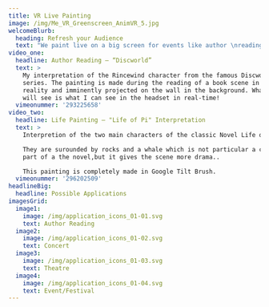 ```yaml
---
title: VR Live Painting
image: /img/Me_VR_Greenscreen_AnimVR_5.jpg
welcomeBlurb:
  heading: Refresh your Audience
  text: "We paint live on a big screen for events like author \nreadings, concerts, theatres and festivals. \x03VR Live painting will massivly intensify your main act in perfect symbiose. Give your audience a refreshing \nand unforgettable experience."
video_one:
  headline: Author Reading – “Discworld”
  text: >
    My interpretation of the Rincewind character from the famous Discworld
    series. The painting is made during the reading of a book scene in virtual
    reality and imminently projected on the wall in the background. What you
    will see is what I can see in the headset in real-time!
  vimeonummer: '293225658'
video_two:
  headline: Life Painting – "Life of Pi" Interpretation
  text: >
    Interpretion of the two main characters of the classic Novel Life of Pi.

    They are surounded by rocks and a whale which is not particular a certain
    part of a the novel,but it gives the scene more drama.. 

    This painting is completely made in Google Tilt Brush.
  vimeonummer: '296202509'
headlineBig:
  headline: Possible Applications
imagesGrid:
  image1:
    image: /img/application_icons_01-01.svg
    text: Author Reading
  image2:
    image: /img/application_icons_01-02.svg
    text: Concert
  image3:
    image: /img/application_icons_01-03.svg
    text: Theatre
  image4:
    image: /img/application_icons_01-04.svg
    text: Event/Festival
---
```


